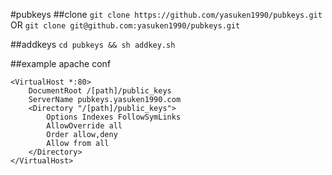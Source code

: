 #pubkeys
##clone
`git clone https://github.com/yasuken1990/pubkeys.git` OR `git clone git@github.com:yasuken1990/pubkeys.git`

##addkeys
`cd pubkeys && sh addkey.sh`

##example apache conf 
```example.con
<VirtualHost *:80>  
    DocumentRoot /[path]/public_keys  
    ServerName pubkeys.yasuken1990.com  
    <Directory "/[path]/public_keys">  
        Options Indexes FollowSymLinks  
        AllowOverride all  
        Order allow,deny  
        Allow from all  
    </Directory>  
</VirtualHost>  
```
